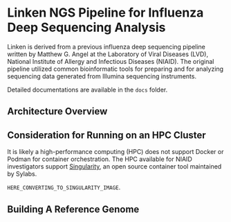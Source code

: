 # Linken NGS Pipeline for Influenza Deep Sequencing Analysis

Linken is derived from a previous influenza deep sequencing pipeline written by Matthew G. Angel at the Laboratory of Viral Diseases (LVD), National Institute of Allergy and Infectious Diseases (NIAID).
The original pipeline utilized common bioinformatic tools for preparing and for analyzing sequencing data generated from Illumina sequencing instruments.

Detailed documentations are available in the `docs` folder.

## Architecture Overview

## Consideration for Running on an HPC Cluster

It is likely a high-performance computing (HPC) does not support Docker or Podman for container orchestration.
The HPC available for NIAID investigators support [Singularity](https://sylabs.io/docs/), an open source container tool maintained by Sylabs.

`HERE_CONVERTING_TO_SINGULARITY_IMAGE`.

## Building A Reference Genome
